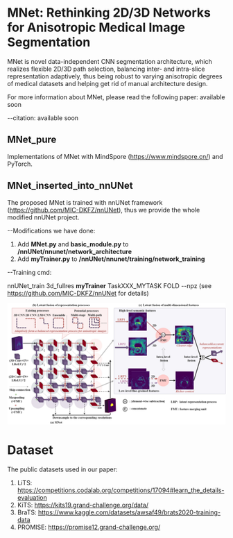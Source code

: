 # MNet: Rethinking 2D/3D Networks for Anisotropic Medical Image Segmentation

MNet is novel data-independent CNN segmentation architecture, which realizes flexible 2D/3D path selection, balancing inter- and intra-slice representation adaptively, thus being robust to varying anisotropic degrees of medical datasets and helping get rid of manual architecture design.

For more information about MNet, please read the following paper: available soon



--citation: available soon




## MNet_pure
Implementations of MNet with MindSpore (https://www.mindspore.cn/) and PyTorch. 



## MNet_inserted_into_nnUNet
The proposed MNet is trained with nnUNet framework (https://github.com/MIC-DKFZ/nnUNet), thus we provide the whole modified nnUNet project. 

--Modifications we have done:
1) Add **MNet.py** and **basic_module.py** to **/nnUNet/nnunet/network_architecture**
2) Add **myTrainer.py** to **/nnUNet/nnunet/training/network_training**


--Training cmd:

nnUNet_train 3d_fullres **myTrainer** TaskXXX_MYTASK FOLD --npz (see https://github.com/MIC-DKFZ/nnUNet for details)






<img src="https://github.com/zfdong-code/MNet/blob/main/MNet.jpg" width="800px"> 

# Dataset

The public datasets used in our paper:

1. LiTS: https://competitions.codalab.org/competitions/17094#learn_the_details-evaluation
2. KiTS: https://kits19.grand-challenge.org/data/
3. BraTS: https://www.kaggle.com/datasets/awsaf49/brats2020-training-data
4. PROMISE: https://promise12.grand-challenge.org/

